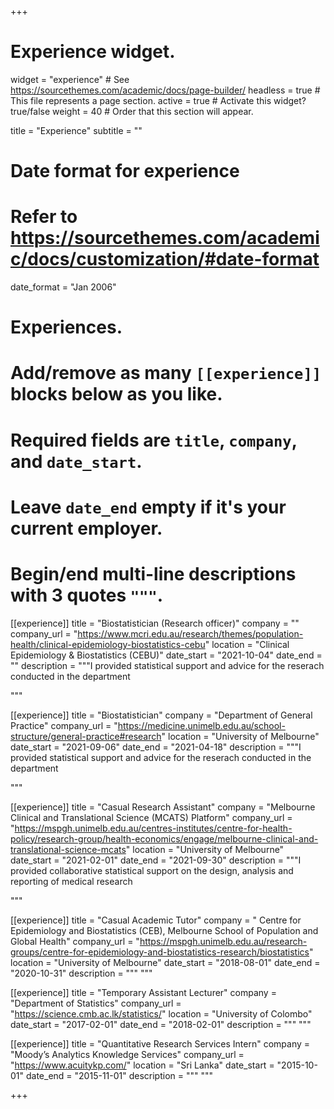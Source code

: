 +++
# Experience widget.
widget = "experience"  # See https://sourcethemes.com/academic/docs/page-builder/
headless = true  # This file represents a page section.
active = true  # Activate this widget? true/false
weight = 40  # Order that this section will appear.

title = "Experience"
subtitle = ""

# Date format for experience
#   Refer to https://sourcethemes.com/academic/docs/customization/#date-format
date_format = "Jan 2006"

# Experiences.
#   Add/remove as many `[[experience]]` blocks below as you like.
#   Required fields are `title`, `company`, and `date_start`.
#   Leave `date_end` empty if it's your current employer.
#   Begin/end multi-line descriptions with 3 quotes `"""`.

[[experience]]
  title = "Biostatistician (Research officer)"
  company = ""
  company_url = "https://www.mcri.edu.au/research/themes/population-health/clinical-epidemiology-biostatistics-cebu"
  location = "Clinical Epidemiology & Biostatistics (CEBU)"
  date_start = "2021-10-04"
  date_end = ""
  description = """I provided statistical support and advice for the reserach conducted in the department
  
 """


[[experience]]
  title = "Biostatistician"
  company = "Department of General Practice"
  company_url = "https://medicine.unimelb.edu.au/school-structure/general-practice#research"
  location = "University of Melbourne"
  date_start = "2021-09-06"
  date_end = "2021-04-18"
  description = """I provided statistical support and advice for the reserach conducted in the department
  
 """


[[experience]]
  title = "Casual Research Assistant"
  company = "Melbourne Clinical and Translational Science (MCATS) Platform"
  company_url = "https://mspgh.unimelb.edu.au/centres-institutes/centre-for-health-policy/research-group/health-economics/engage/melbourne-clinical-and-translational-science-mcats"
  location = "University of Melbourne"
  date_start = "2021-02-01"
  date_end = "2021-09-30"
  description = """I provided collaborative statistical support on the design, analysis and reporting of medical research
  
 """
 
[[experience]]
  title = "Casual Academic Tutor"
  company = " Centre for Epidemiology and Biostatistics (CEB), Melbourne School of Population and Global Health"
  company_url = "https://mspgh.unimelb.edu.au/research-groups/centre-for-epidemiology-and-biostatistics-research/biostatistics"
  location = "University of Melbourne"
  date_start = "2018-08-01"
  date_end = "2020-10-31"
  description = """ """
   
[[experience]]
  title = "Temporary Assistant Lecturer"
  company = "Department of Statistics"
  company_url = "https://science.cmb.ac.lk/statistics/"
  location = "University of Colombo"
  date_start = "2017-02-01"
  date_end = "2018-02-01"
  description = """ """
  
  [[experience]]
  title = "Quantitative Research Services Intern"
  company = "Moody’s Analytics Knowledge Services"
  company_url = "https://www.acuitykp.com/"
  location = "Sri Lanka"
  date_start = "2015-10-01"
  date_end = "2015-11-01"
  description = """ """

+++

